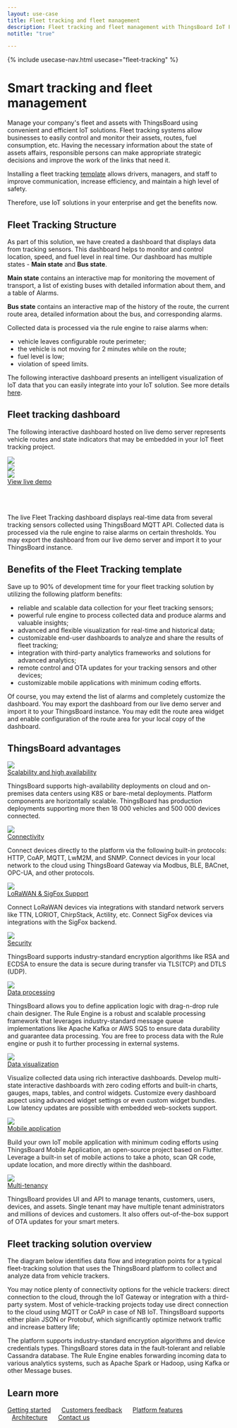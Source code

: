 ```yaml
---
layout: use-case
title: Fleet tracking and fleet management
description: Fleet tracking and fleet management with ThingsBoard IoT Platform
notitle: "true"

---
```


{% include usecase-nav.html usecase="fleet-tracking" %}

<h1 class="usecase-title">Smart tracking and fleet management</h1>

Manage your company's fleet and assets with ThingsBoard using convenient and efficient IoT solutions. 
Fleet tracking systems allow businesses to easily control and monitor their assets, routes, fuel consumption, etc. Having the necessary information about the state of assets affairs, responsible persons can make appropriate strategic decisions and improve the work of the links that need it.

Installing a fleet tracking <a href="/docs/paas/solution-templates/fleet-tracking/">template</a> allows drivers, managers, and staff to improve communication, increase efficiency, and maintain a high level of safety.

Therefore, use IoT solutions in your enterprise and get the benefits now.

## Fleet Tracking Structure

As part of this solution, we have created a dashboard that displays data from tracking sensors.
This dashboard helps to monitor and control location, speed, and fuel level in real time.
Our dashboard has multiple states - **Main state** and  **Bus state**.

**Main state** contains an interactive map for monitoring the movement of transport, a list of existing buses with detailed information about them, and a table of Alarms.

**Bus state** contains an interactive map of the history of the route, the current route area, detailed information about the bus, and corresponding alarms.

Collected data is processed via the rule engine to raise alarms when:
- vehicle leaves configurable route perimeter;
- the vehicle is not moving for 2 minutes while on the route;
- fuel level is low;
- violation of speed limits.

The following interactive dashboard presents an intelligent visualization of IoT data that you can easily integrate into your IoT solution. See more details <a href="/docs/paas/solution-templates/fleet-tracking/">here</a>.

## Fleet tracking dashboard

The following interactive dashboard hosted on live demo server represents vehicle routes and state indicators that may be embedded in your IoT fleet tracking project. 

<div class="usecase-carousel owl-carousel owl-theme">
    <div>
        <img class="item-image" src="/images/usecases/fleet-tracking/ft1.png" />
    </div>
    <div>
        <img class="item-image" src="/images/usecases/fleet-tracking/ft2.png" />
    </div>
    <div>
        <img class="item-image" src="/images/usecases/fleet-tracking/ft3.png" />
    </div>
</div>

<div class="center" style="margin-bottom: 64px;">
    <a target="_blank" href="https://demo.thingsboard.io/dashboard/3d0bf910-ee09-11e6-b619-bb0136cc33d0?publicId=963ab470-34c9-11e7-a7ce-bb0136cc33d0" class="button">View live demo</a>
</div>

The live Fleet Tracking dashboard displays real-time data from several tracking sensors collected using ThingsBoard MQTT API. Collected data is processed via the rule engine to raise alarms on certain thresholds. You may export the dashboard from our live demo server and import it to your ThingsBoard instance.

## Benefits of the Fleet Tracking template

Save up to 90% of development time for your fleet tracking solution by utilizing the following platform benefits:
- reliable and scalable data collection for your fleet tracking sensors;
- powerful rule engine to process collected data and produce alarms and valuable insights;
- advanced and flexible visualization for real-time and historical data;
- customizable end-user dashboards to analyze and share the results of fleet tracking;
- integration with third-party analytics frameworks and solutions for advanced analytics;
- remote control and OTA updates for your tracking sensors and other devices;
- customizable mobile applications with minimum coding efforts.

Of course, you may extend the list of alarms and completely customize the dashboard. 
You may export the dashboard from our live demo server and import it to your ThingsBoard instance.
You may edit the route area widget and enable configuration of the route area for your local copy of the dashboard. 


## ThingsBoard advantages
<section class="usecase-advantages">
    <div class="usecase-background">
        <div class="bottom-features1"></div><div class="bottom-features2"></div><div class="small11"></div><div class="small12"></div>
    </div>
    <div class="cards row">
        <div class="col-lg-6">
            <div class="block">
                <img src="/images/microservices-icon.svg">
                <div>
                    <a class="title" href="/docs/reference/msa/">Scalability and high availability</a>
                    <p>ThingsBoard supports high-availability deployments on cloud and on-premises data centers using K8S or bare-metal deployments. 
                        Platform components are horizontally scalable. ThingsBoard has production deployments supporting more then 18 000 vehicles and 500 000 devices connected.</p>
                </div>
            </div>
        </div>
        <div class="col-lg-6">
            <div class="block">
                <img src="/images/telemetry-icon.svg">
                <div>
                    <a class="title" href="/docs/getting-started-guides/connectivity/">Connectivity</a>
                    <p>Connect devices directly to the platform via the following built-in protocols: HTTP, CoAP, MQTT, LwM2M, and SNMP. 
                        Connect devices in your local network to the cloud using ThingsBoard Gateway via Modbus, BLE, BACnet, OPC-UA, and other protocols.</p>
                </div>
            </div>
        </div>
        <div class="col-lg-6">
            <div class="block">
                <img src="/images/integration-icon.svg">
                <div>
                    <a class="title" href="/docs/user-guide/integrations/">LoRaWAN & SigFox Support</a>
                    <p>Connect LoRaWAN devices via integrations with standard network servers like TTN, LORIOT, ChirpStack, Actility, etc. Connect SigFox devices via integrations with the SigFox backend.</p>
                </div>
            </div>
        </div>
        <div class="col-lg-6">
            <div class="block">
                <img src="/images/security-icon.svg">
                <div>
                    <a class="title" href="/docs/pe/user-guide/ssl/http-over-ssl/">Security</a>
                    <p>ThingsBoard supports industry-standard encryption algorithms like RSA and ECDSA to ensure the data is secure during transfer via TLS(TCP) and DTLS (UDP).</p>
                </div>
            </div>
        </div>
        <div class="col-lg-6">
            <div class="block">
                <img src="/images/engine-icon.svg">
                <div>
                    <a class="title" href="/docs/pe/user-guide/rule-engine-2-0/overview/">Data processing</a>
                    <p>ThingsBoard allows you to define application logic with drag-n-drop rule chain designer. The Rule Engine is a robust and scalable processing framework that leverages industry-standard message queue implementations like Apache Kafka or AWS SQS to ensure data durability and guarantee data processing. You are free to process data with the Rule engine or push it to further processing in external systems.</p>
                </div>
            </div>
        </div>
        <div class="col-lg-6">
            <div class="block">
                <img src="/images/visualization-icon.svg">
                <div>
                    <a class="title" href="/docs/user-guide/dashboards/">Data visualization</a>
                    <p>Visualize collected data using rich interactive dashboards. Develop multi-state interactive dashboards with zero coding efforts and built-in charts, gauges, maps, tables, and control widgets. Customize every dashboard aspect using advanced widget settings or even custom widget bundles. Low latency updates are possible with embedded web-sockets support.</p>
                </div>
            </div>
        </div>
        <div class="col-lg-6">
            <div class="block">
                <img src="/images/device-icon.svg">
                <div>
                    <a class="title" href="/docs/mobile/">Mobile application</a>
                    <p>Build your own IoT mobile application with minimum coding efforts using ThingsBoard Mobile Application, an open-source project based on Flutter. Leverage a built-in set of mobile actions to take a photo, scan QR code, update location, and more directly within the dashboard.</p>
                </div>
            </div>
        </div>
        <div class="col-lg-6">
            <div class="block">
                <img src="/images/tenancy-icon.svg">
                <div>
                    <a class="title" href="/docs/user-guide/entities-and-relations/">Multi-tenancy</a>
                    <p>ThingsBoard provides UI and API to manage tenants, customers, users, devices, and assets. Single tenant may have multiple tenant administrators and millions of devices and customers. It also offers out-of-the-box support of OTA updates for your smart meters.</p>
                </div>
            </div>
        </div>
    </div>
</section>

## Fleet tracking solution overview

The diagram below identifies data flow and integration points for a typical fleet-tracking solution that uses the ThingsBoard platform to collect and analyze data from vehicle trackers.

<object width="100%" style="max-width: max-content; margin: 32px 0" data="/images/iot-use-cases/fleet-tracking.svg"></object>

You may notice plenty of connectivity options for the vehicle trackers: direct connection to the cloud, through the IoT Gateway or integration with a third-party system.
Most of vehicle-tracking projects today use direct connection to the cloud using MQTT or CoAP in case of NB IoT. 
ThingsBoard supports either plain JSON or Protobuf, which significantly optimize network traffic and increase battery life;

The platform supports industry-standard encryption algorithms and device credentials types. ThingsBoard stores data in the fault-tolerant and reliable Cassandra database.
The Rule Engine enables forwarding incoming data to various analytics systems, such as Apache Spark or Hadoop, using Kafka or other Message buses.


## Learn more

<a style="margin-right: 10px;" href="/docs/getting-started-guides/helloworld/" class="button">Getting started</a>
<a style="margin: 10px;" href="/industries/smart-energy/" class="button">Customers feedback</a>
<a style="margin: 10px;" href="/docs/#platform-features" class="button">Platform features</a>
<a style="margin: 10px;" href="/docs/reference/" class="button">Architecture</a>
<a style="margin: 10px;" href="/docs/contact-us/" class="button">Contact us</a>